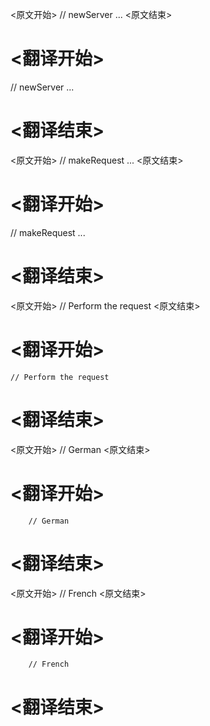 
<原文开始>
// newServer ...
<原文结束>

# <翻译开始>
// newServer ...
# <翻译结束>


<原文开始>
// makeRequest ...
<原文结束>

# <翻译开始>
// makeRequest ...
# <翻译结束>


<原文开始>
	// Perform the request
<原文结束>

# <翻译开始>
	// Perform the request
# <翻译结束>


<原文开始>
		// German
<原文结束>

# <翻译开始>
		// German
# <翻译结束>


<原文开始>
		// French
<原文结束>

# <翻译开始>
		// French
# <翻译结束>

